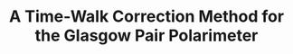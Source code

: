 ---
title: " A Time-Walk Correction Method for the Glasgow Pair Polarimeter"
header:
  teaser: /assets/images/summer_research.png
excerpt: I designed and simulated wavelength shifting geometry for a proposed active helium target at the Mainz Microtron in Germany.
order: 2
share: false
toc: true
toc_sticky: true
---